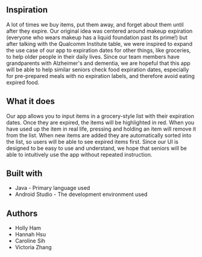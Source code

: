 ## Inspiration
A lot of times we buy items, put them away, and forget about them until after they expire. Our original idea was centered around makeup expiration (everyone who wears makeup has a liquid foundation past its prime!) but after talking with the Qualcomm Institute table, we were inspired to expand the use case of our app to expiration dates for other things, like groceries, to help older people in their daily lives. Since our team members have grandparents with Alzheimer's and dementia, we are hopeful that this app will be able to help similar seniors check food expiration dates, especially for pre-prepared meals with no expiration labels, and therefore avoid eating expired food.

## What it does
Our app allows you to input items in a grocery-style list with their expiration dates. Once they are expired, the items will be highlighted in red. When you have used up the item in real life, pressing and holding an item will remove it from the list. When new items are added they are automatically sorted into the list, so users will be able to see expired items first. Since our UI is designed to be easy to use and understand, we hope that seniors will be able to intuitively use the app without repeated instruction.

## Built with
* Java - Primary language used
* Android Studio - The development environment used

## Authors
* Holly Ham
* Hannah Hsu
* Caroline Sih
* Victoria Zhang
